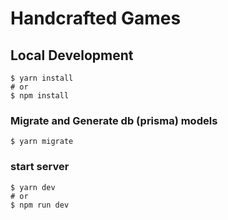 # Handcrafted Games

## Local Development

```
$ yarn install
# or
$ npm install
```

### Migrate and Generate db (prisma) models

```
$ yarn migrate
```

### start server

```
$ yarn dev
# or
$ npm run dev
```
